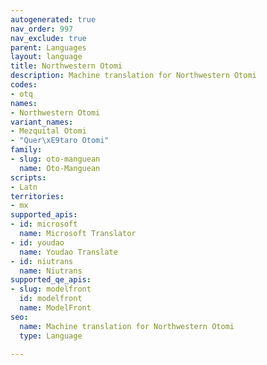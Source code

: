 ```yaml
---
autogenerated: true
nav_order: 997
nav_exclude: true
parent: Languages
layout: language
title: Northwestern Otomi
description: Machine translation for Northwestern Otomi
codes:
- otq
names:
- Northwestern Otomi
variant_names:
- Mezquital Otomi
- "Quer\xE9taro Otomi"
family:
- slug: oto-manguean
  name: Oto-Manguean
scripts:
- Latn
territories:
- mx
supported_apis:
- id: microsoft
  name: Microsoft Translator
- id: youdao
  name: Youdao Translate
- id: niutrans
  name: Niutrans
supported_qe_apis:
- slug: modelfront
  id: modelfront
  name: ModelFront
seo:
  name: Machine translation for Northwestern Otomi
  type: Language

---
```


